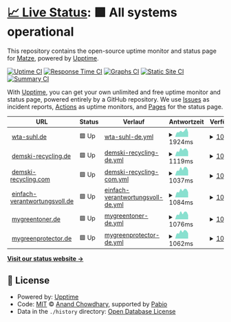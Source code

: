 # [📈 Live Status](https://d-0-c.github.io/git_mon): <!--live status--> **🟩 All systems operational**

This repository contains the open-source uptime monitor and status page for [Matze](wta-suhl.de), powered by [Upptime](https://github.com/upptime/upptime).

[![Uptime CI](https://github.com/d-0-c/git_mon/workflows/Uptime%20CI/badge.svg)](https://github.com/d-0-c/git_mon/actions?query=workflow%3A%22Uptime+CI%22)
[![Response Time CI](https://github.com/d-0-c/git_mon/workflows/Response%20Time%20CI/badge.svg)](https://github.com/d-0-c/git_mon/actions?query=workflow%3A%22Response+Time+CI%22)
[![Graphs CI](https://github.com/d-0-c/git_mon/workflows/Graphs%20CI/badge.svg)](https://github.com/d-0-c/git_mon/actions?query=workflow%3A%22Graphs+CI%22)
[![Static Site CI](https://github.com/d-0-c/git_mon/workflows/Static%20Site%20CI/badge.svg)](https://github.com/d-0-c/git_mon/actions?query=workflow%3A%22Static+Site+CI%22)
[![Summary CI](https://github.com/d-0-c/git_mon/workflows/Summary%20CI/badge.svg)](https://github.com/d-0-c/git_mon/actions?query=workflow%3A%22Summary+CI%22)

With [Upptime](https://upptime.js.org), you can get your own unlimited and free uptime monitor and status page, powered entirely by a GitHub repository. We use [Issues](https://github.com/d-0-c/git_mon/issues) as incident reports, [Actions](https://github.com/d-0-c/git_mon/actions) as uptime monitors, and [Pages](https://d-0-c.github.io/git_mon) for the status page.

<!--start: status pages-->
<!-- This summary is generated by Upptime (https://github.com/upptime/upptime) -->
<!-- Do not edit this manually, your changes will be overwritten -->
<!-- prettier-ignore -->
| URL | Status | Verlauf | Antwortzeit | Verfügbarkeit |
| --- | ------ | ------- | ------------- | ------ |
| <img alt="" src="https://icons.duckduckgo.com/ip3/wta-suhl.de.ico" height="13"> [wta-suhl.de](https://wta-suhl.de) | 🟩 Up | [wta-suhl-de.yml](https://github.com/d-0-c/git_mon/commits/HEAD/history/wta-suhl-de.yml) | <details><summary><img alt="Antwortzeit Graph" src="./graphs/wta-suhl-de/response-time-week.png" height="20"> 1924ms</summary><br><a href="https://d-0-c.github.io/git_mon/history/wta-suhl-de"><img alt="Antwortzeit 1471" src="https://img.shields.io/endpoint?url=https%3A%2F%2Fraw.githubusercontent.com%2Fd-0-c%2Fgit_mon%2FHEAD%2Fapi%2Fwta-suhl-de%2Fresponse-time.json"></a><br><a href="https://d-0-c.github.io/git_mon/history/wta-suhl-de"><img alt="24 Std. Antwortzeit 1566" src="https://img.shields.io/endpoint?url=https%3A%2F%2Fraw.githubusercontent.com%2Fd-0-c%2Fgit_mon%2FHEAD%2Fapi%2Fwta-suhl-de%2Fresponse-time-day.json"></a><br><a href="https://d-0-c.github.io/git_mon/history/wta-suhl-de"><img alt="7 Tage Antwortzeit 1924" src="https://img.shields.io/endpoint?url=https%3A%2F%2Fraw.githubusercontent.com%2Fd-0-c%2Fgit_mon%2FHEAD%2Fapi%2Fwta-suhl-de%2Fresponse-time-week.json"></a><br><a href="https://d-0-c.github.io/git_mon/history/wta-suhl-de"><img alt="30 Tage Antwortzeit 1948" src="https://img.shields.io/endpoint?url=https%3A%2F%2Fraw.githubusercontent.com%2Fd-0-c%2Fgit_mon%2FHEAD%2Fapi%2Fwta-suhl-de%2Fresponse-time-month.json"></a><br><a href="https://d-0-c.github.io/git_mon/history/wta-suhl-de"><img alt="1 Jahr Antwortzeit 1471" src="https://img.shields.io/endpoint?url=https%3A%2F%2Fraw.githubusercontent.com%2Fd-0-c%2Fgit_mon%2FHEAD%2Fapi%2Fwta-suhl-de%2Fresponse-time-year.json"></a></details> | <details><summary><a href="https://d-0-c.github.io/git_mon/history/wta-suhl-de">100.00%</a></summary><a href="https://d-0-c.github.io/git_mon/history/wta-suhl-de"><img alt="Verfügbarkeit 99.99%" src="https://img.shields.io/endpoint?url=https%3A%2F%2Fraw.githubusercontent.com%2Fd-0-c%2Fgit_mon%2FHEAD%2Fapi%2Fwta-suhl-de%2Fuptime.json"></a><br><a href="https://d-0-c.github.io/git_mon/history/wta-suhl-de"><img alt="24 Std. Verfügbarkeit 100.00%" src="https://img.shields.io/endpoint?url=https%3A%2F%2Fraw.githubusercontent.com%2Fd-0-c%2Fgit_mon%2FHEAD%2Fapi%2Fwta-suhl-de%2Fuptime-day.json"></a><br><a href="https://d-0-c.github.io/git_mon/history/wta-suhl-de"><img alt="7 Tage Verfügbarkeit 100.00%" src="https://img.shields.io/endpoint?url=https%3A%2F%2Fraw.githubusercontent.com%2Fd-0-c%2Fgit_mon%2FHEAD%2Fapi%2Fwta-suhl-de%2Fuptime-week.json"></a><br><a href="https://d-0-c.github.io/git_mon/history/wta-suhl-de"><img alt="30 Tage Verfügbarkeit 100.00%" src="https://img.shields.io/endpoint?url=https%3A%2F%2Fraw.githubusercontent.com%2Fd-0-c%2Fgit_mon%2FHEAD%2Fapi%2Fwta-suhl-de%2Fuptime-month.json"></a><br><a href="https://d-0-c.github.io/git_mon/history/wta-suhl-de"><img alt="1 Jahr Verfügbarkeit 99.99%" src="https://img.shields.io/endpoint?url=https%3A%2F%2Fraw.githubusercontent.com%2Fd-0-c%2Fgit_mon%2FHEAD%2Fapi%2Fwta-suhl-de%2Fuptime-year.json"></a></details>
| <img alt="" src="https://icons.duckduckgo.com/ip3/demski-recycling.de.ico" height="13"> [demski-recycling.de](https://demski-recycling.de) | 🟩 Up | [demski-recycling-de.yml](https://github.com/d-0-c/git_mon/commits/HEAD/history/demski-recycling-de.yml) | <details><summary><img alt="Antwortzeit Graph" src="./graphs/demski-recycling-de/response-time-week.png" height="20"> 1119ms</summary><br><a href="https://d-0-c.github.io/git_mon/history/demski-recycling-de"><img alt="Antwortzeit 1017" src="https://img.shields.io/endpoint?url=https%3A%2F%2Fraw.githubusercontent.com%2Fd-0-c%2Fgit_mon%2FHEAD%2Fapi%2Fdemski-recycling-de%2Fresponse-time.json"></a><br><a href="https://d-0-c.github.io/git_mon/history/demski-recycling-de"><img alt="24 Std. Antwortzeit 854" src="https://img.shields.io/endpoint?url=https%3A%2F%2Fraw.githubusercontent.com%2Fd-0-c%2Fgit_mon%2FHEAD%2Fapi%2Fdemski-recycling-de%2Fresponse-time-day.json"></a><br><a href="https://d-0-c.github.io/git_mon/history/demski-recycling-de"><img alt="7 Tage Antwortzeit 1119" src="https://img.shields.io/endpoint?url=https%3A%2F%2Fraw.githubusercontent.com%2Fd-0-c%2Fgit_mon%2FHEAD%2Fapi%2Fdemski-recycling-de%2Fresponse-time-week.json"></a><br><a href="https://d-0-c.github.io/git_mon/history/demski-recycling-de"><img alt="30 Tage Antwortzeit 1064" src="https://img.shields.io/endpoint?url=https%3A%2F%2Fraw.githubusercontent.com%2Fd-0-c%2Fgit_mon%2FHEAD%2Fapi%2Fdemski-recycling-de%2Fresponse-time-month.json"></a><br><a href="https://d-0-c.github.io/git_mon/history/demski-recycling-de"><img alt="1 Jahr Antwortzeit 1017" src="https://img.shields.io/endpoint?url=https%3A%2F%2Fraw.githubusercontent.com%2Fd-0-c%2Fgit_mon%2FHEAD%2Fapi%2Fdemski-recycling-de%2Fresponse-time-year.json"></a></details> | <details><summary><a href="https://d-0-c.github.io/git_mon/history/demski-recycling-de">100.00%</a></summary><a href="https://d-0-c.github.io/git_mon/history/demski-recycling-de"><img alt="Verfügbarkeit 99.99%" src="https://img.shields.io/endpoint?url=https%3A%2F%2Fraw.githubusercontent.com%2Fd-0-c%2Fgit_mon%2FHEAD%2Fapi%2Fdemski-recycling-de%2Fuptime.json"></a><br><a href="https://d-0-c.github.io/git_mon/history/demski-recycling-de"><img alt="24 Std. Verfügbarkeit 100.00%" src="https://img.shields.io/endpoint?url=https%3A%2F%2Fraw.githubusercontent.com%2Fd-0-c%2Fgit_mon%2FHEAD%2Fapi%2Fdemski-recycling-de%2Fuptime-day.json"></a><br><a href="https://d-0-c.github.io/git_mon/history/demski-recycling-de"><img alt="7 Tage Verfügbarkeit 100.00%" src="https://img.shields.io/endpoint?url=https%3A%2F%2Fraw.githubusercontent.com%2Fd-0-c%2Fgit_mon%2FHEAD%2Fapi%2Fdemski-recycling-de%2Fuptime-week.json"></a><br><a href="https://d-0-c.github.io/git_mon/history/demski-recycling-de"><img alt="30 Tage Verfügbarkeit 100.00%" src="https://img.shields.io/endpoint?url=https%3A%2F%2Fraw.githubusercontent.com%2Fd-0-c%2Fgit_mon%2FHEAD%2Fapi%2Fdemski-recycling-de%2Fuptime-month.json"></a><br><a href="https://d-0-c.github.io/git_mon/history/demski-recycling-de"><img alt="1 Jahr Verfügbarkeit 99.99%" src="https://img.shields.io/endpoint?url=https%3A%2F%2Fraw.githubusercontent.com%2Fd-0-c%2Fgit_mon%2FHEAD%2Fapi%2Fdemski-recycling-de%2Fuptime-year.json"></a></details>
| <img alt="" src="https://icons.duckduckgo.com/ip3/demski-recycling.com.ico" height="13"> [demski-recycling.com](https://demski-recycling.com) | 🟩 Up | [demski-recycling-com.yml](https://github.com/d-0-c/git_mon/commits/HEAD/history/demski-recycling-com.yml) | <details><summary><img alt="Antwortzeit Graph" src="./graphs/demski-recycling-com/response-time-week.png" height="20"> 1037ms</summary><br><a href="https://d-0-c.github.io/git_mon/history/demski-recycling-com"><img alt="Antwortzeit 963" src="https://img.shields.io/endpoint?url=https%3A%2F%2Fraw.githubusercontent.com%2Fd-0-c%2Fgit_mon%2FHEAD%2Fapi%2Fdemski-recycling-com%2Fresponse-time.json"></a><br><a href="https://d-0-c.github.io/git_mon/history/demski-recycling-com"><img alt="24 Std. Antwortzeit 825" src="https://img.shields.io/endpoint?url=https%3A%2F%2Fraw.githubusercontent.com%2Fd-0-c%2Fgit_mon%2FHEAD%2Fapi%2Fdemski-recycling-com%2Fresponse-time-day.json"></a><br><a href="https://d-0-c.github.io/git_mon/history/demski-recycling-com"><img alt="7 Tage Antwortzeit 1037" src="https://img.shields.io/endpoint?url=https%3A%2F%2Fraw.githubusercontent.com%2Fd-0-c%2Fgit_mon%2FHEAD%2Fapi%2Fdemski-recycling-com%2Fresponse-time-week.json"></a><br><a href="https://d-0-c.github.io/git_mon/history/demski-recycling-com"><img alt="30 Tage Antwortzeit 980" src="https://img.shields.io/endpoint?url=https%3A%2F%2Fraw.githubusercontent.com%2Fd-0-c%2Fgit_mon%2FHEAD%2Fapi%2Fdemski-recycling-com%2Fresponse-time-month.json"></a><br><a href="https://d-0-c.github.io/git_mon/history/demski-recycling-com"><img alt="1 Jahr Antwortzeit 963" src="https://img.shields.io/endpoint?url=https%3A%2F%2Fraw.githubusercontent.com%2Fd-0-c%2Fgit_mon%2FHEAD%2Fapi%2Fdemski-recycling-com%2Fresponse-time-year.json"></a></details> | <details><summary><a href="https://d-0-c.github.io/git_mon/history/demski-recycling-com">100.00%</a></summary><a href="https://d-0-c.github.io/git_mon/history/demski-recycling-com"><img alt="Verfügbarkeit 99.99%" src="https://img.shields.io/endpoint?url=https%3A%2F%2Fraw.githubusercontent.com%2Fd-0-c%2Fgit_mon%2FHEAD%2Fapi%2Fdemski-recycling-com%2Fuptime.json"></a><br><a href="https://d-0-c.github.io/git_mon/history/demski-recycling-com"><img alt="24 Std. Verfügbarkeit 100.00%" src="https://img.shields.io/endpoint?url=https%3A%2F%2Fraw.githubusercontent.com%2Fd-0-c%2Fgit_mon%2FHEAD%2Fapi%2Fdemski-recycling-com%2Fuptime-day.json"></a><br><a href="https://d-0-c.github.io/git_mon/history/demski-recycling-com"><img alt="7 Tage Verfügbarkeit 100.00%" src="https://img.shields.io/endpoint?url=https%3A%2F%2Fraw.githubusercontent.com%2Fd-0-c%2Fgit_mon%2FHEAD%2Fapi%2Fdemski-recycling-com%2Fuptime-week.json"></a><br><a href="https://d-0-c.github.io/git_mon/history/demski-recycling-com"><img alt="30 Tage Verfügbarkeit 100.00%" src="https://img.shields.io/endpoint?url=https%3A%2F%2Fraw.githubusercontent.com%2Fd-0-c%2Fgit_mon%2FHEAD%2Fapi%2Fdemski-recycling-com%2Fuptime-month.json"></a><br><a href="https://d-0-c.github.io/git_mon/history/demski-recycling-com"><img alt="1 Jahr Verfügbarkeit 99.99%" src="https://img.shields.io/endpoint?url=https%3A%2F%2Fraw.githubusercontent.com%2Fd-0-c%2Fgit_mon%2FHEAD%2Fapi%2Fdemski-recycling-com%2Fuptime-year.json"></a></details>
| <img alt="" src="https://icons.duckduckgo.com/ip3/einfach-verantwortungsvoll.de.ico" height="13"> [einfach-verantwortungsvoll.de](https://einfach-verantwortungsvoll.de) | 🟩 Up | [einfach-verantwortungsvoll-de.yml](https://github.com/d-0-c/git_mon/commits/HEAD/history/einfach-verantwortungsvoll-de.yml) | <details><summary><img alt="Antwortzeit Graph" src="./graphs/einfach-verantwortungsvoll-de/response-time-week.png" height="20"> 1084ms</summary><br><a href="https://d-0-c.github.io/git_mon/history/einfach-verantwortungsvoll-de"><img alt="Antwortzeit 1020" src="https://img.shields.io/endpoint?url=https%3A%2F%2Fraw.githubusercontent.com%2Fd-0-c%2Fgit_mon%2FHEAD%2Fapi%2Feinfach-verantwortungsvoll-de%2Fresponse-time.json"></a><br><a href="https://d-0-c.github.io/git_mon/history/einfach-verantwortungsvoll-de"><img alt="24 Std. Antwortzeit 822" src="https://img.shields.io/endpoint?url=https%3A%2F%2Fraw.githubusercontent.com%2Fd-0-c%2Fgit_mon%2FHEAD%2Fapi%2Feinfach-verantwortungsvoll-de%2Fresponse-time-day.json"></a><br><a href="https://d-0-c.github.io/git_mon/history/einfach-verantwortungsvoll-de"><img alt="7 Tage Antwortzeit 1084" src="https://img.shields.io/endpoint?url=https%3A%2F%2Fraw.githubusercontent.com%2Fd-0-c%2Fgit_mon%2FHEAD%2Fapi%2Feinfach-verantwortungsvoll-de%2Fresponse-time-week.json"></a><br><a href="https://d-0-c.github.io/git_mon/history/einfach-verantwortungsvoll-de"><img alt="30 Tage Antwortzeit 1038" src="https://img.shields.io/endpoint?url=https%3A%2F%2Fraw.githubusercontent.com%2Fd-0-c%2Fgit_mon%2FHEAD%2Fapi%2Feinfach-verantwortungsvoll-de%2Fresponse-time-month.json"></a><br><a href="https://d-0-c.github.io/git_mon/history/einfach-verantwortungsvoll-de"><img alt="1 Jahr Antwortzeit 1020" src="https://img.shields.io/endpoint?url=https%3A%2F%2Fraw.githubusercontent.com%2Fd-0-c%2Fgit_mon%2FHEAD%2Fapi%2Feinfach-verantwortungsvoll-de%2Fresponse-time-year.json"></a></details> | <details><summary><a href="https://d-0-c.github.io/git_mon/history/einfach-verantwortungsvoll-de">100.00%</a></summary><a href="https://d-0-c.github.io/git_mon/history/einfach-verantwortungsvoll-de"><img alt="Verfügbarkeit 99.99%" src="https://img.shields.io/endpoint?url=https%3A%2F%2Fraw.githubusercontent.com%2Fd-0-c%2Fgit_mon%2FHEAD%2Fapi%2Feinfach-verantwortungsvoll-de%2Fuptime.json"></a><br><a href="https://d-0-c.github.io/git_mon/history/einfach-verantwortungsvoll-de"><img alt="24 Std. Verfügbarkeit 100.00%" src="https://img.shields.io/endpoint?url=https%3A%2F%2Fraw.githubusercontent.com%2Fd-0-c%2Fgit_mon%2FHEAD%2Fapi%2Feinfach-verantwortungsvoll-de%2Fuptime-day.json"></a><br><a href="https://d-0-c.github.io/git_mon/history/einfach-verantwortungsvoll-de"><img alt="7 Tage Verfügbarkeit 100.00%" src="https://img.shields.io/endpoint?url=https%3A%2F%2Fraw.githubusercontent.com%2Fd-0-c%2Fgit_mon%2FHEAD%2Fapi%2Feinfach-verantwortungsvoll-de%2Fuptime-week.json"></a><br><a href="https://d-0-c.github.io/git_mon/history/einfach-verantwortungsvoll-de"><img alt="30 Tage Verfügbarkeit 100.00%" src="https://img.shields.io/endpoint?url=https%3A%2F%2Fraw.githubusercontent.com%2Fd-0-c%2Fgit_mon%2FHEAD%2Fapi%2Feinfach-verantwortungsvoll-de%2Fuptime-month.json"></a><br><a href="https://d-0-c.github.io/git_mon/history/einfach-verantwortungsvoll-de"><img alt="1 Jahr Verfügbarkeit 99.99%" src="https://img.shields.io/endpoint?url=https%3A%2F%2Fraw.githubusercontent.com%2Fd-0-c%2Fgit_mon%2FHEAD%2Fapi%2Feinfach-verantwortungsvoll-de%2Fuptime-year.json"></a></details>
| <img alt="" src="https://icons.duckduckgo.com/ip3/mygreentoner.de.ico" height="13"> [mygreentoner.de](https://mygreentoner.de) | 🟩 Up | [mygreentoner-de.yml](https://github.com/d-0-c/git_mon/commits/HEAD/history/mygreentoner-de.yml) | <details><summary><img alt="Antwortzeit Graph" src="./graphs/mygreentoner-de/response-time-week.png" height="20"> 1076ms</summary><br><a href="https://d-0-c.github.io/git_mon/history/mygreentoner-de"><img alt="Antwortzeit 1021" src="https://img.shields.io/endpoint?url=https%3A%2F%2Fraw.githubusercontent.com%2Fd-0-c%2Fgit_mon%2FHEAD%2Fapi%2Fmygreentoner-de%2Fresponse-time.json"></a><br><a href="https://d-0-c.github.io/git_mon/history/mygreentoner-de"><img alt="24 Std. Antwortzeit 773" src="https://img.shields.io/endpoint?url=https%3A%2F%2Fraw.githubusercontent.com%2Fd-0-c%2Fgit_mon%2FHEAD%2Fapi%2Fmygreentoner-de%2Fresponse-time-day.json"></a><br><a href="https://d-0-c.github.io/git_mon/history/mygreentoner-de"><img alt="7 Tage Antwortzeit 1076" src="https://img.shields.io/endpoint?url=https%3A%2F%2Fraw.githubusercontent.com%2Fd-0-c%2Fgit_mon%2FHEAD%2Fapi%2Fmygreentoner-de%2Fresponse-time-week.json"></a><br><a href="https://d-0-c.github.io/git_mon/history/mygreentoner-de"><img alt="30 Tage Antwortzeit 1036" src="https://img.shields.io/endpoint?url=https%3A%2F%2Fraw.githubusercontent.com%2Fd-0-c%2Fgit_mon%2FHEAD%2Fapi%2Fmygreentoner-de%2Fresponse-time-month.json"></a><br><a href="https://d-0-c.github.io/git_mon/history/mygreentoner-de"><img alt="1 Jahr Antwortzeit 1021" src="https://img.shields.io/endpoint?url=https%3A%2F%2Fraw.githubusercontent.com%2Fd-0-c%2Fgit_mon%2FHEAD%2Fapi%2Fmygreentoner-de%2Fresponse-time-year.json"></a></details> | <details><summary><a href="https://d-0-c.github.io/git_mon/history/mygreentoner-de">100.00%</a></summary><a href="https://d-0-c.github.io/git_mon/history/mygreentoner-de"><img alt="Verfügbarkeit 99.99%" src="https://img.shields.io/endpoint?url=https%3A%2F%2Fraw.githubusercontent.com%2Fd-0-c%2Fgit_mon%2FHEAD%2Fapi%2Fmygreentoner-de%2Fuptime.json"></a><br><a href="https://d-0-c.github.io/git_mon/history/mygreentoner-de"><img alt="24 Std. Verfügbarkeit 100.00%" src="https://img.shields.io/endpoint?url=https%3A%2F%2Fraw.githubusercontent.com%2Fd-0-c%2Fgit_mon%2FHEAD%2Fapi%2Fmygreentoner-de%2Fuptime-day.json"></a><br><a href="https://d-0-c.github.io/git_mon/history/mygreentoner-de"><img alt="7 Tage Verfügbarkeit 100.00%" src="https://img.shields.io/endpoint?url=https%3A%2F%2Fraw.githubusercontent.com%2Fd-0-c%2Fgit_mon%2FHEAD%2Fapi%2Fmygreentoner-de%2Fuptime-week.json"></a><br><a href="https://d-0-c.github.io/git_mon/history/mygreentoner-de"><img alt="30 Tage Verfügbarkeit 100.00%" src="https://img.shields.io/endpoint?url=https%3A%2F%2Fraw.githubusercontent.com%2Fd-0-c%2Fgit_mon%2FHEAD%2Fapi%2Fmygreentoner-de%2Fuptime-month.json"></a><br><a href="https://d-0-c.github.io/git_mon/history/mygreentoner-de"><img alt="1 Jahr Verfügbarkeit 99.99%" src="https://img.shields.io/endpoint?url=https%3A%2F%2Fraw.githubusercontent.com%2Fd-0-c%2Fgit_mon%2FHEAD%2Fapi%2Fmygreentoner-de%2Fuptime-year.json"></a></details>
| <img alt="" src="https://icons.duckduckgo.com/ip3/mygreenprotector.de.ico" height="13"> [mygreenprotector.de](https://mygreenprotector.de) | 🟩 Up | [mygreenprotector-de.yml](https://github.com/d-0-c/git_mon/commits/HEAD/history/mygreenprotector-de.yml) | <details><summary><img alt="Antwortzeit Graph" src="./graphs/mygreenprotector-de/response-time-week.png" height="20"> 1062ms</summary><br><a href="https://d-0-c.github.io/git_mon/history/mygreenprotector-de"><img alt="Antwortzeit 1008" src="https://img.shields.io/endpoint?url=https%3A%2F%2Fraw.githubusercontent.com%2Fd-0-c%2Fgit_mon%2FHEAD%2Fapi%2Fmygreenprotector-de%2Fresponse-time.json"></a><br><a href="https://d-0-c.github.io/git_mon/history/mygreenprotector-de"><img alt="24 Std. Antwortzeit 832" src="https://img.shields.io/endpoint?url=https%3A%2F%2Fraw.githubusercontent.com%2Fd-0-c%2Fgit_mon%2FHEAD%2Fapi%2Fmygreenprotector-de%2Fresponse-time-day.json"></a><br><a href="https://d-0-c.github.io/git_mon/history/mygreenprotector-de"><img alt="7 Tage Antwortzeit 1062" src="https://img.shields.io/endpoint?url=https%3A%2F%2Fraw.githubusercontent.com%2Fd-0-c%2Fgit_mon%2FHEAD%2Fapi%2Fmygreenprotector-de%2Fresponse-time-week.json"></a><br><a href="https://d-0-c.github.io/git_mon/history/mygreenprotector-de"><img alt="30 Tage Antwortzeit 1023" src="https://img.shields.io/endpoint?url=https%3A%2F%2Fraw.githubusercontent.com%2Fd-0-c%2Fgit_mon%2FHEAD%2Fapi%2Fmygreenprotector-de%2Fresponse-time-month.json"></a><br><a href="https://d-0-c.github.io/git_mon/history/mygreenprotector-de"><img alt="1 Jahr Antwortzeit 1008" src="https://img.shields.io/endpoint?url=https%3A%2F%2Fraw.githubusercontent.com%2Fd-0-c%2Fgit_mon%2FHEAD%2Fapi%2Fmygreenprotector-de%2Fresponse-time-year.json"></a></details> | <details><summary><a href="https://d-0-c.github.io/git_mon/history/mygreenprotector-de">100.00%</a></summary><a href="https://d-0-c.github.io/git_mon/history/mygreenprotector-de"><img alt="Verfügbarkeit 99.99%" src="https://img.shields.io/endpoint?url=https%3A%2F%2Fraw.githubusercontent.com%2Fd-0-c%2Fgit_mon%2FHEAD%2Fapi%2Fmygreenprotector-de%2Fuptime.json"></a><br><a href="https://d-0-c.github.io/git_mon/history/mygreenprotector-de"><img alt="24 Std. Verfügbarkeit 100.00%" src="https://img.shields.io/endpoint?url=https%3A%2F%2Fraw.githubusercontent.com%2Fd-0-c%2Fgit_mon%2FHEAD%2Fapi%2Fmygreenprotector-de%2Fuptime-day.json"></a><br><a href="https://d-0-c.github.io/git_mon/history/mygreenprotector-de"><img alt="7 Tage Verfügbarkeit 100.00%" src="https://img.shields.io/endpoint?url=https%3A%2F%2Fraw.githubusercontent.com%2Fd-0-c%2Fgit_mon%2FHEAD%2Fapi%2Fmygreenprotector-de%2Fuptime-week.json"></a><br><a href="https://d-0-c.github.io/git_mon/history/mygreenprotector-de"><img alt="30 Tage Verfügbarkeit 100.00%" src="https://img.shields.io/endpoint?url=https%3A%2F%2Fraw.githubusercontent.com%2Fd-0-c%2Fgit_mon%2FHEAD%2Fapi%2Fmygreenprotector-de%2Fuptime-month.json"></a><br><a href="https://d-0-c.github.io/git_mon/history/mygreenprotector-de"><img alt="1 Jahr Verfügbarkeit 99.99%" src="https://img.shields.io/endpoint?url=https%3A%2F%2Fraw.githubusercontent.com%2Fd-0-c%2Fgit_mon%2FHEAD%2Fapi%2Fmygreenprotector-de%2Fuptime-year.json"></a></details>

<!--end: status pages-->

[**Visit our status website →**](https://d-0-c.github.io/git_mon)

## 📄 License

- Powered by: [Upptime](https://github.com/upptime/upptime)
- Code: [MIT](./LICENSE) © [Anand Chowdhary](https://anandchowdhary.com), supported by [Pabio](https://pabio.com)
- Data in the `./history` directory: [Open Database License](https://opendatacommons.org/licenses/odbl/1-0/)
